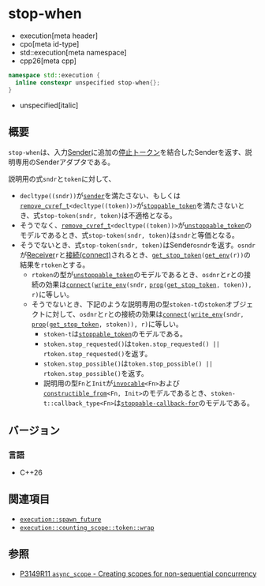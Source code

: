 # stop-when
* execution[meta header]
* cpo[meta id-type]
* std::execution[meta namespace]
* cpp26[meta cpp]

```cpp
namespace std::execution {
  inline constexpr unspecified stop-when{};
}
```
* unspecified[italic]

## 概要
`stop-when`は、入力[Sender](sender.md)に追加の[停止トークン](/reference/stop_token/stop_token.md)を結合したSenderを返す、説明専用のSenderアダプタである。

説明用の式`sndr`と`token`に対して、

- `decltype((sndr))`が[`sender`](sender.md)を満たさない、もしくは[`remove_cvref_t`](/reference/type_traits/remove_cvref.md)`<decltype((token))>`が[`stoppable_token`](/reference/stop_token/stoppable_token.md)を満たさないとき、式`stop-token(sndr, token)`は不適格となる。
- そうでなく、[`remove_cvref_t`](/reference/type_traits/remove_cvref.md)`<decltype((token))>`が[`unstoppable_token`](/reference/stop_token/unstoppable_token.md)のモデルであるとき、式`stop-token(sndr, token)`は`sndr`と等価となる。
- そうでないとき、式`stop-token(sndr, token)`はSender`osndr`を返す。`osndr`が[Receiver](receiver.md)`r`と[接続(connect)](connect.md)されるとき、[`get_stop_token`](../get_stop_token.md)`(`[`get_env`](get_env.md)`(r))`の結果を`rtoken`とする。
    - `rtoken`の型が[`unstoppable_token`](/reference/stop_token/unstoppable_token.md)のモデルであるとき、`osdnr`と`r`との接続の効果は[`connect`](connect.md)`(`[`write_env`](write_env.md)`(sndr,` [`prop`](prop.md)`(`[`get_stop_token`](../get_stop_token.md)`, token)), r)`に等しい。
    - そうでないとき、下記のような説明専用の型`stoken-t`の`stoken`オブジェクトに対して、`osdnr`と`r`との接続の効果は[`connect`](connect.md)`(`[`write_env`](write_env.md)`(sndr,` [`prop`](prop.md)`(`[`get_stop_token`](../get_stop_token.md)`, stoken)), r)`に等しい。
        - `stoken-t`は[`stoppable_token`](/reference/stop_token/stoppable_token.md)のモデルである。
        - `stoken.stop_requested()`は`token.stop_requested() || rtoken.stop_requested()`を返す。
        - `stoken.stop_possible()`は`token.stop_possible() || rtoken.stop_possible()`を返す。
        - 説明用の型`Fn`と`Init`が[`invocable`](/reference/concepts/invocable.md)`<Fn>`および[`constructible_from`](/reference/concepts/constructible_from.md)`<Fn, Init>`のモデルであるとき、`stoken-t::callback_type<Fn>`は[`stoppable-callback-for`](/reference/stop_token/stoppable_token.md)のモデルである。


## バージョン
### 言語
- C++26


## 関連項目
- [`execution::spawn_future`](spawn_future.md.nolink)
- [`execution::counting_scope::token::wrap`](counting_scope/token/wrap.md)


## 参照
- [P3149R11 `async_scope` - Creating scopes for non-sequential concurrency](https://open-std.org/jtc1/sc22/wg21/docs/papers/2025/p3149r11.html)
